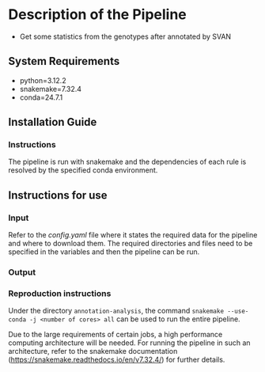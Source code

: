 # Description of the Pipeline

- Get some statistics from the genotypes after annotated by SVAN

## System Requirements

- python=3.12.2
- snakemake=7.32.4
- conda=24.7.1

## Installation Guide

### Instructions

The pipeline is run with snakemake and the dependencies of each rule is resolved by the specified conda environment.

## Instructions for use

### Input

Refer to the *config.yaml* file where it states the required data for the pipeline and where to download them. The required directories and files need to be specified in the variables and then the pipeline can be run.

### Output


### Reproduction instructions

Under the directory `annotation-analysis`, the command `snakemake --use-conda -j <number of cores> all` can be used to run the entire pipeline.

Due to the large requirements of certain jobs, a high performance computing architecture will be needed. For running the pipeline in such an architecture, refer to the snakemake documentation (https://snakemake.readthedocs.io/en/v7.32.4/) for further details.